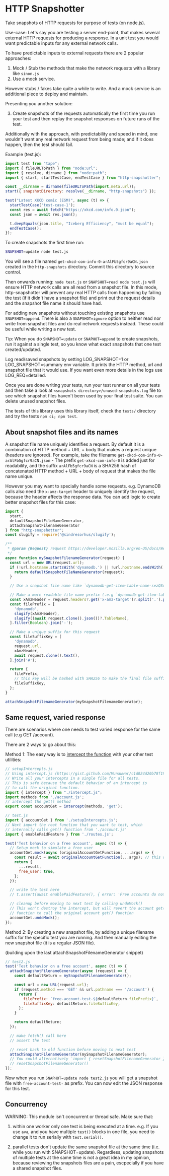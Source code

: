 # HTTP Snapshotter

Take snapshots of HTTP requests for purpose of tests (on node.js).

Use-case: Let's say you are testing a server end-point, that makes several external HTTP requests for producing a response. In a unit test you would want predictable inputs for any external network calls.

To have predictable inputs to external requests there are 2 popular approaches:
1. Mock / Stub the methods that make the network requests with a library like `sinon.js`
2. Use a mock service.

However stubs / fakes take quite a while to write. And a mock service is an additional piece to deploy and maintain. 

Presenting you another solution:

3. Create snapshots of the requests automatically the first time you run your test and then replay the snapshot responses on future runs of the test.

Additionally with the approach, with predictability and speed in mind, one wouldn't want any real network request from being made; and if it does happen, then the test should fail.

Example (test.js):

```js
import test from "tape";
import { fileURLToPath } from "node:url";
import { resolve, dirname } from "node:path";
import { start, startTestCase, endTestCase } from "http-snapshotter";

const __dirname = dirname(fileURLToPath(import.meta.url));
start({ snapshotDirectory: resolve(__dirname, "http-snapshots") });

test("Latest XKCD comic (ESM)", async (t) => {
  startTestCase('test-case-1');
  const res = await fetch("https://xkcd.com/info.0.json");
  const json = await res.json();

  t.deepEquals(json.title, "Iceberg Efficiency", "must be equal");
  endTestCase();
});
```


To create snapshots the first time run:
```sh
SNAPSHOT=update node test.js
```

You will see a file named `get-xkcd-com-info-0-arAlFb5gfcr9aCN.json` created in the `http-snapshots` directory. Commit this directory to source control.

Then onwards running: `node test.js` or `SNAPSHOT=read node test.js` will ensure HTTP network calls are all read from a snapshot file.
In this mode, http-snapshotter will prevent any real HTTP calls from happening by failing the test (if it didn't have a snapshot file) and print out the request details and the snapshot file name it should have had.

For adding new snapshots without touching existing snapshots use `SNAPSHOT=append`. There is also a `SNAPSHOT=ignore` option to neither read nor write from snapshot files and do real network requests instead. These could be useful while writing a new test.

Tip: When you do `SNAPSHOT=update` or `SNAPHOT=append` to create snapshots, run it against a single test, so you know what exact snapshots that one test created/updated.

Log read/saved snapshots by setting LOG_SNAPSHOT=1 or LOG_SNAPSHOT=summary env variable. It prints the HTTP method, url and snapshot file that it would use. If you want even more details in the logs use LOG_REQ=detailed.

Once you are done writing your tests, run your test runner on all your tests and then take a look at `<snapshots directory>/unused-snapshots.log` file to see which snapshot files haven't been used by your final test suite. You can delete unused snapshot files.

The tests of this library uses this library itself, check the `tests/` directory and try the tests `npm ci; npm test`.

## About snapshot files and its names

A snapshot file name uniquely identifies a request. By default it is a combination of HTTP method + URL + body that makes a request unique (headers are ignored).
For example, take the filename `get-xkcd-com-info-0-arAlFb5gfcr9aCN.json` - The prefix `get-xkcd-com-info-0` is added just for readability, and the suffix `arAlFb5gfcr9aCN` is a SHA256 hash of concatenated HTTP method + URL + body of request that makes the file name unique.

However you may want to specially handle some requests. e.g. DynamoDB calls also need the `x-amz-target` header to uniquely identify the request,
because the header affects the response data. You can add logic to create better snapshot files for this case:

```js
import {
  start,
  defaultSnapshotFileNameGenerator,
  attachSnapshotFilenameGenerator
} from "http-snapshotter";
const slugify = require('@sindresorhus/slugify');

/**
 * @param {Request} request https://developer.mozilla.org/en-US/docs/Web/API/Request
 */
async function mySnapshotFilenameGenerator(request) {
  const url = new URL(request.url);
  if (!url.hostname.startsWith('dynamodb.') || !url.hostname.endsWith('.amazonaws.com')) {
    return defaultSnapshotFileNameGenerator(request);
  }

  // Use a snapshot file name like `dynamodb-get-item-table-name-sezQSulkfiNCk30.json`

  // Make a more readable file name prefix (.e.g `dynamodb-get-item-table-name`)
  const xAmzHeader = request.headers?.get('x-amz-target')?.split('.').pop() || '';
  const filePrefix = [
    'dynamodb',
    slugify(xAmzHeader),
    slugify((await request.clone().json())?.TableName),
  ].filter(Boolean).join('-');

  // Make a unique suffix for this request
  const fileSuffixKey = [
    'dynamodb',
    request.url,
    xAmzHeader,
    await request.clone().text(),
  ].join('#');

  return {
    filePrefix,
    // this key will be hashed with SHA256 to make the final file suffix
    fileSuffixKey,
  };
}

attachSnapshotFilenameGenerator(mySnapshotFilenameGenerator);
```

## Same request, varied response

There are scenarios where one needs to test varied response for the same call (e.g GET /account).

There are 2 ways to go about this:

Method 1: The easy way is to [intercept the function](https://gist.github.com/Munawwar/c1d024d20b78f19b3714ab09b62a0e1f) with your other test utilities:

```js
// setupIntercepts.js
// Using intercept.js (https://gist.github.com/Munawwar/c1d024d20b78f19b3714ab09b62a0e1f)
// Write all your intercepts in a single file for all tests.
// This is safe because the default behavior of an intercept is
// to call the original function.
import { intercept } from "./intercept.js";
import methods from './account.js';
// intercept the get() method
export const accountGet = intercept(methods, 'get');

// test.js
import { accountGet } from './setupIntercepts.js';
// Next import the root function that you want to test, which
// internally calls get() function from './account.js'
import { enablePaidFeature } from './routes.js';

test('Test behavior on a free account', async (t) => {
  // Setup mock to simulate a free user
  accountGet.mock(async (originalAccountGetFunction, ...args) => {
    const result = await originalAccountGetFunction(...args); // this will use the existing http snapshot
    return {
      ...result,
      free_user: true,
    };
  });

  // write the test here
  // t.assert(await enablePaidFeature(), { error: 'Free accounts do not have access to this paid feature' })

  // cleanup before moving to next test by calling undoMock()
  // This won't destroy the intercept, but will revert the account get()
  // function to call the original account get() function
  accountGet.undoMock();
});
```

Method 2: By creating a new snapshot file, by adding a unique filename suffix for the specific test you are running.
And then manually editing the new snapshot file (it is a regular JSON file).

(building upon the last attachSnapshotFilenameGenerator snippet)
```js
// test2.js
test('Test behavior on a free account', async (t) => {
  attachSnapshotFilenameGenerator(async (request) => {
    const defaultReturn = mySnapshotFilenameGenerator();

    const url = new URL(request.url);
    if (request.method === 'GET' && url.pathname === '/account') {
      return {
        filePrefix: `free-account-test-${defaultReturn.filePrefix}`,
        fileSuffixKey: defaultReturn.fileSuffixKey,
      };
    }

    return defaultReturn;
  });

  // make fetch() call here
  // assert the test

  // reset back to old function before moving to next test
  attachSnapshotFilenameGenerator(mySnapshotFilenameGenerator);
  // You could alternatively `import { resetSnapshotFilenameGenerator } from "http-snapshotter"` and call
  // resetSnapshotFilenameGenerator()
});
```

Now when you run `SNAPHOT=update node test2.js` you will get a snapshot file with `free-account-test-` as prefix. You can now edit the JSON response for this test.

## Concurrency

WARNING: This module isn't concurrent or thread safe. Make sure that:

1. within one worker only one test is being executed at a time. e.g. If you use `ava`, and you have multiple `test()` blocks in one file, you need to change it to run serially with `test.serial()`.

2. parallel tests don't update the same snapshot file at the same time (i.e. while you run with SNAPSHOT=update). Regardless, updating snapshots of multiple tests at the same time is not a great idea in my opinion, because reviewing the snapshots files are a pain, escpecially if you have a shared snapshot files.
